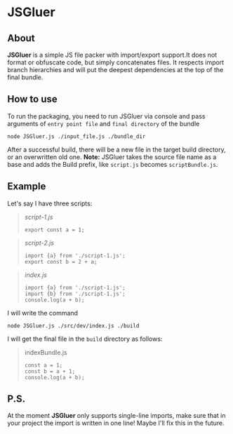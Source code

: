 # JSGluer
## About
**JSGluer** is a simple JS file packer with import/export support.It does not format or obfuscate code, but simply concatenates files.
It respects import branch hierarchies and will put the deepest dependencies at the top of the final bundle.
## How to use
To run the packaging, you need to run JSGluer via console and pass arguments of `entry point file` and `final directory` of the bundle
```
node JSGluer.js ./input_file.js ./bundle_dir
```
After a successful build, there will be a new file in the target build directory, or an overwritten old one.
**Note:** JSGluer takes the source file name as a base and adds the Build prefix, like `script.js` becomes `scriptBundle.js`.
## Example
Let's say I have three scripts:
> _script-1.js_
> ```
> export const a = 1;
> ```

> _script-2.js_
> ```
> import {a} from './script-1.js';
> export const b = 2 + a;
> ```

> _index.js_
> ```
> import {a} from './script-1.js';
> import {b} from './script-1.js';
> console.log(a + b);
> ```
I will write the command
```
node JSGluer.js ./src/dev/index.js ./build
```
I will get the final file in the `build` directory as follows:
> indexBundle.js
> ```
> const a = 1;
> const b = a + 1;
> console.log(a + b);
> ```

## P.S. 
At the moment **JSGluer** only supports single-line imports, make sure that in your project the import is written in one line! Maybe I'll fix this in the future.
